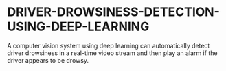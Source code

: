 # DRIVER-DROWSINESS-DETECTION-USING-DEEP-LEARNING
A computer vision system using deep learning can automatically detect driver drowsiness in a real-time video stream and then play an alarm if the driver appears to be drowsy.
